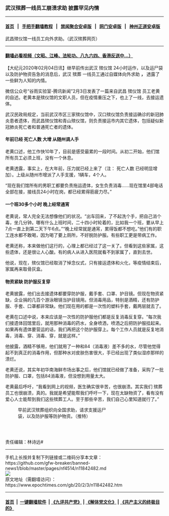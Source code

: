 ### 武汉殡葬一线员工崩溃求助 披露罕见内情
------------------------

#### [首页](https://github.com/gfw-breaker/banned-news1/blob/master/README.md) &nbsp;&nbsp;|&nbsp;&nbsp; [手把手翻墙教程](https://github.com/gfw-breaker/guides/wiki) &nbsp;&nbsp;|&nbsp;&nbsp; [禁闻聚合安卓版](https://github.com/gfw-breaker/bn-android) &nbsp;&nbsp;|&nbsp;&nbsp; [网门安卓版](https://github.com/oGate2/oGate) &nbsp;&nbsp;|&nbsp;&nbsp; [神州正道安卓版](https://github.com/SzzdOgate/update) 



<div><img alt="" class="aligncenter wp-post-image" src="https://i.epochtimes.com/assets/uploads/2020/02/a985acf17fb7fb9cc5c1b2f883fcc151-600x400.jpg"/>
<div class="red16 caption">
 武昌殡仪馆一线员工向外求助。（武汉殡葬网页）
</div>
</div><hr/>

#### [翻墙必看视频（文昭、江峰、法轮功、八九六四、香港反送中...）](https://github.com/gfw-breaker/banned-news1/blob/master/pages/link3.md)

<div><p>
 【大纪元2020年02月04日讯】继早前传出武汉
 <ok href="https://www.epochtimes.com/gb/tag/%E6%AE%A1%E4%BB%AA%E9%A6%86.html">
  殡仪馆
 </ok>
 24小时运作，以及运尸袋以及防护物资告急的消息后，武汉
 <ok href="https://www.epochtimes.com/gb/tag/%E6%AE%A1%E8%91%AC.html">
  殡葬
 </ok>
 一线员工通过自媒体向外求助
 <b>
  ，
 </b>
 透露了一些鲜为人知的内情。
</p>
<p>
 微信公众号“谷雨实验室-腾讯新闻”2月3日发表了一篇来自武昌
 <ok href="https://www.epochtimes.com/gb/tag/%E6%AE%A1%E4%BB%AA%E9%A6%86.html">
  殡仪馆
 </ok>
 员工老黄的自述。老黄本是殡仪馆的文职人员，但在疫情重压之下，也上了一线，去接运遗体。
</p>
<p>
 武汉民政局规定，当前武汉市区三家殡仪馆中，汉口殡仪馆负责接运确诊的新冠肺炎患者遗体，而武昌殡仪馆和青山殡仪馆，则负责接运市内其它遗体，包括疑似新冠肺炎死亡者和普通死亡者的遗体。
</p>
<h4>
 年前已经
 <ok href="https://www.epochtimes.com/gb/tag/%E6%AD%BB%E4%BA%A1%E4%BA%BA%E6%95%B0.html">
  死亡人数
 </ok>
 大增 从随州调人手
</h4>
<p>
 老黄口述，他工作快10年了，目前是感受最累的一段时间。从初二开始，他们馆所有员工必须上班，没有一个休息。
</p>
<p>
 老黄透露，事实上，在大年前，压力就已经上来了（注：
 <ok href="https://www.epochtimes.com/gb/tag/%E6%AD%BB%E4%BA%A1%E4%BA%BA%E6%95%B0.html">
  死亡人数
 </ok>
 已经明显增加）。上级从随州市增派了人手支援，1辆车，4个人。
</p>
<p>
 “现在我们馆所有的男职工都要负责拖运遗体，女生负责消毒……现在馆里4部电话全部在接，接线员24小时在岗，都已经累得筋疲力尽。”
</p>
<h4>
 一个班30多个小时 晚上经常通宵
</h4>
<p>
 老黄说，常人完全无法想像他们的状况。“出车回来，了不起洗个手，把自己消个毒，坐几分钟。哪有什么上班时间，二十四小时轮着的，比如我一个班，要从早上7点一直上到第二天下午6点。”“晚上经常就是通宵，累得饭都不想吃。”他们有的职工连水都不敢喝，因为喝了要上厕所，不好脱防护服。有些职工更是带病工作。
</p>
<p>
 老黄还称，本来做他们这行的，心理上都已经过了这一关了。但看到这些家属，这些遗体，还是很让人心酸。有的病人从进入医院就看不到家属了，直到去世。
</p>
<p>
 他说，现在，殡仪馆已经取消了悼念仪式，只有接运遗体和火化，等疫情结束后，家属再来取骨灰盒。
</p>
<h4>
 物资紧缺 防护服反复穿
</h4>
<p>
 老黄披露，他们出去接遗体都要穿防护服，戴手套、口罩、护目镜。但现在物资紧缺，企业捐的几百个游泳眼镜当护目镜用。但消毒用品，特别是酒精，还有防护服、手套、口罩都非常缺。他们现在用的都是一次性的塑料手套，戴两层就去了。
</p>
<p>
 老黄在口述中说，本来应该是一次性的防护服他们都是反复消毒反复穿。“每次我们接遗体回馆里后，就用那种消毒的药水，全身喷洒，喷洒之后把防护服挂起来。如果再有遗体要营运的话，我们再把这个防护服穿上。每个工作人员就是反复地消毒，消毒、穿、消毒、穿，就是这样。”
</p>
<p>
 他披露，酒精不够用，他们就用了一种和84（消毒液）差不多的水，尽管他觉得起不到真正的消毒作用，但那种水对皮肤伤害很大，手已经出现了类似湿疹那样的溃烂。
</p>
<p>
 老黄还说，其实年初华南海鲜市场出事之后，他们馆就已经做了准备，采购了一批防护服、口罩，包括84消毒液，但没想到用量太大。
</p>
<p>
 老黄最后呼吁，“我看到网上的视频，医生确实很辛苦，也很崩溃。其实我们
 <ok href="https://www.epochtimes.com/gb/tag/%E6%AE%A1%E8%91%AC.html">
  殡葬
 </ok>
 员工也很崩溃，真的。我就是希望能帮我们呼吁一下，现在太缺物资了，看有没有爱心人士能帮到我们这些殡葬工人。至于那些辛苦，我们自己心里知道就行了。”
</p>
<figure class="wp-caption aligncenter" id="attachment_11842519" style="width: 305px">
 <ok href="http://i.epochtimes.com/assets/uploads/2020/02/EPswALKX4AAfYOr-1-600x1067-1.jpg">
  <img alt="" class="wp-image-11842519" src="http://i.epochtimes.com/assets/uploads/2020/02/EPswALKX4AAfYOr-1-600x1067-1-600x1067.jpg"/>
 </ok>
 <br/><figcaption class="wp-caption-text">
  早前武汉殡葬组织向全国求助，请求支援运尸袋，以及防护服等防护物资。（推特）
 </figcaption><br/>
</figure><br/>
<p>
 责任编辑：林诗远#
</p>
</div>
<hr/>
手机上长按并复制下列链接或二维码分享本文章：<br/>
https://github.com/gfw-breaker/banned-news1/blob/master/pages/nf4514/n11842482.md <br/>
<a href='https://github.com/gfw-breaker/banned-news1/blob/master/pages/nf4514/n11842482.md'><img src='https://github.com/gfw-breaker/banned-news1/blob/master/pages/nf4514/n11842482.md.png'/></a> <br/>
原文地址（需翻墙访问）：https://www.epochtimes.com/gb/20/2/3/n11842482.htm


------------------------
#### [首页](https://github.com/gfw-breaker/banned-news1/blob/master/README.md) &nbsp;|&nbsp; [一键翻墙软件](https://github.com/gfw-breaker/nogfw/blob/master/README.md) &nbsp;| [《九评共产党》](https://github.com/gfw-breaker/9ping.md/blob/master/README.md#九评之一评共产党是什么) | [《解体党文化》](https://github.com/gfw-breaker/jtdwh.md/blob/master/README.md) | [《共产主义的终极目的》](https://github.com/gfw-breaker/gczydzjmd.md/blob/master/README.md)


<img src='http://gfw-breaker.win/banned-news/pages/nf4514/n11842482.md' width='0px' height='0px'/>